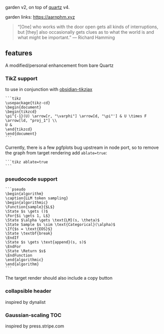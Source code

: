 garden v2, on top of [quartz](https://quartz.jzhao.xyz/) v4.

garden links: https://aarnphm.xyz

> “[One] who works with the door open gets all kinds of interruptions, but [they] also occasionally gets clues as to what the world is and what might be important.” — Richard Hamming

## features

A modified/personal enhancement from bare Quartz

### TikZ support

to use in conjunction with [obsidian-tikzjax](https://github.com/artisticat1/obsidian-tikzjax/)

````
```tikz
\usepackage{tikz-cd}
\begin{document}
\begin{tikzcd}
\pi^{-1}(U) \arrow[r, "\varphi"] \arrow[d, "\pi"'] & U \times F \arrow[ld, "proj_1"] \\
U &
\end{tikzcd}
\end{document}
```
````

Currently, there is a few pgfplots bug upstream in node port, so to remove the graph from target rendering add `ablate=true`:

````
```tikz ablate=true
```
````

### pseudocode support

````
```pseudo
\begin{algorithm}
\caption{LLM token sampling}
\begin{algorithmic}
\Function{sample}{$L$}
\State $s \gets ()$
\For{$i \gets 1, L$}
\State $\alpha \gets \text{LM}(s, \theta)$
\State Sample $s \sim \text{Categorical}(\alpha)$
\If{$s = \text{EOS}$}
\State \textbf{break}
\EndIf
\State $s \gets \text{append}(s, s)$
\EndFor
\State \Return $s$
\EndFunction
\end{algorithmic}
\end{algorithm}
```
````

The target render should also include a copy button

### collapsible header

inspired by dynalist

### Gaussian-scaling TOC

inspired by press.stripe.com

